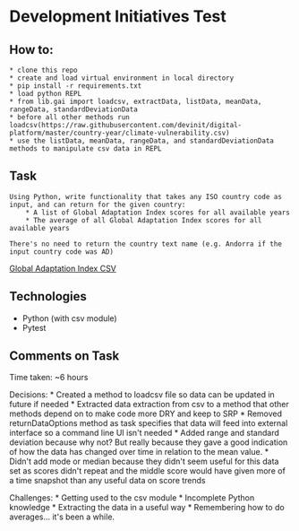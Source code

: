 # Development Initiatives Test

## How to:
	* clone this repo
	* create and load virtual environment in local directory
	* pip install -r requirements.txt
	* load python REPL
	* from lib.gai import loadcsv, extractData, listData, meanData, rangeData, standardDeviationData
	* before all other methods run loadcsv(https://raw.githubusercontent.com/devinit/digital-platform/master/country-year/climate-vulnerability.csv)
	* use the listData, meanData, rangeData, and standardDeviationData methods to manipulate csv data in REPL

## Task

```
Using Python, write functionality that takes any ISO country code as input, and can return for the given country:
	* A list of Global Adaptation Index scores for all available years
	* The average of all Global Adaptation Index scores for all available years

There's no need to return the country text name (e.g. Andorra if the input country code was AD)
```

[Global Adaptation Index CSV](https://github.com/devinit/digital-platform/blob/master/country-year/climate-vulnerability.csv "GAI CSV")

## Technologies

* Python (with csv module)
* Pytest

## Comments on Task

Time taken: ~6 hours

Decisions:
	* Created a method to loadcsv file so data can be updated in future if needed
	* Extracted data extraction from csv to a method that other methods depend on to make code more DRY and keep to SRP
	* Removed returnDataOptions method as task specifies that data will feed into external interface so a command line UI isn't needed
	* Added range and standard deviation because why not? But really because they gave a good indication of how the data has changed over time in relation to the mean value.
	* Didn't add mode or median because they didn't seem useful for this data set as scores didn't repeat and the middle score would have given more of a time snapshot than any useful data on score trends


Challenges:
	* Getting used to the csv module
	* Incomplete Python knowledge
	* Extracting the data in a useful way
	* Remembering how to do averages... it's been a while.
